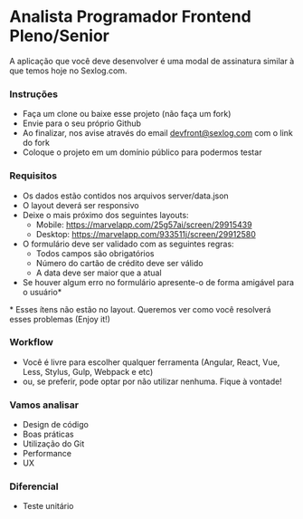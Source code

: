 # Analista Programador Frontend Pleno/Senior

A aplicação que você deve desenvolver é uma modal de assinatura similar à que temos hoje no Sexlog.com.

### Instruções

- Faça um clone ou baixe esse projeto (não faça um fork)
- Envie para o seu próprio Github
- Ao finalizar, nos avise através do email devfront@sexlog.com com o link do fork
- Coloque o projeto em um domínio público para podermos testar

### Requisitos

- Os dados estão contidos nos arquivos server/data.json
- O layout deverá ser responsivo
- Deixe o mais próximo dos seguintes layouts:
    - Mobile: https://marvelapp.com/25g57ai/screen/29915439
    - Desktop: https://marvelapp.com/933511j/screen/29912580
- O formulário deve ser validado com as seguintes regras:
    - Todos campos são obrigatórios
    - Número do cartão de crédito deve ser válido
    - A data deve ser maior que a atual
- Se houver algum erro no formulário apresente-o de forma amigável para o usuário*

\* Esses ítens não estão no layout. Queremos ver como você resolverá esses problemas (Enjoy it!)

### Workflow

- Você é livre para escolher qualquer ferramenta (Angular, React, Vue, Less, Stylus, Gulp, Webpack e etc)
- ou, se preferir, pode optar por não utilizar nenhuma. Fique à vontade!

### Vamos analisar

- Design de código
- Boas práticas
- Utilização do Git
- Performance
- UX

### Diferencial

- Teste unitário
